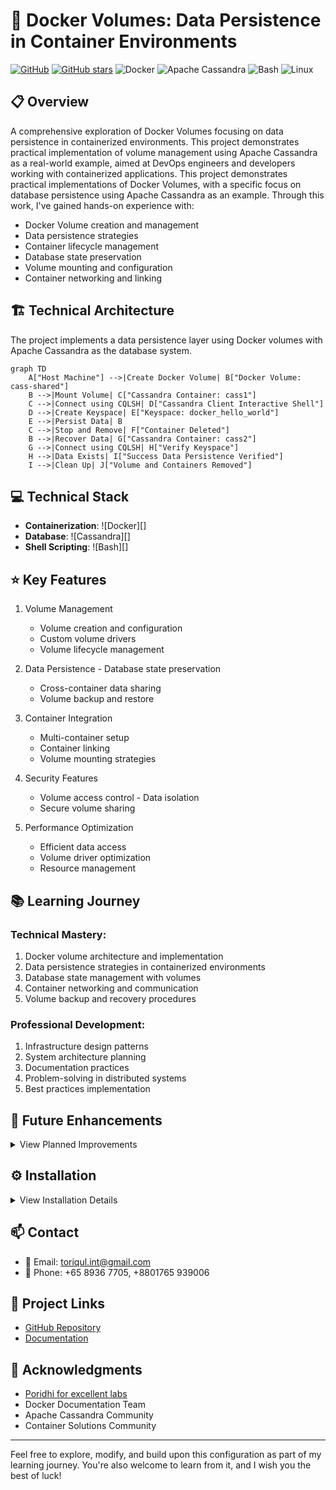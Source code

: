# 🚀 Docker Volumes: Data Persistence in Container Environments

[![GitHub](https://img.shields.io/badge/GitHub-docker--volumes-blue?style=flat&logo=github)](https://github.com/TheToriqul/docker-volumes)
[![GitHub stars](https://img.shields.io/github/stars/TheToriqul/docker-volumes?style=social)](https://github.com/TheToriqul/docker-volumes/stargazers)
![Docker](https://img.shields.io/badge/Docker-%230db7ed.svg?style=flat&logo=docker&logoColor=white)
![Apache Cassandra](https://img.shields.io/badge/Apache_Cassandra-%231E90FF.svg?style=flat&logo=apache-cassandra&logoColor=white)
![Bash](https://img.shields.io/badge/Bash-%234EAA25.svg?style=flat&logo=gnu-bash&logoColor=white)
![Linux](https://img.shields.io/badge/Linux-%23FCC624.svg?style=flat&logo=linux&logoColor=black)

## 📋 Overview

A comprehensive exploration of Docker Volumes focusing on data persistence in containerized environments. This project demonstrates practical implementation of volume management using Apache Cassandra as a real-world example, aimed at DevOps engineers and developers working with containerized applications. This project demonstrates practical implementations of Docker Volumes, with a specific focus on database persistence using Apache Cassandra as an example. Through this work, I've gained hands-on experience with:

- Docker Volume creation and management
- Data persistence strategies
- Container lifecycle management
- Database state preservation
- Volume mounting and configuration
- Container networking and linking

## 🏗 Technical Architecture

The project implements a data persistence layer using Docker volumes with Apache Cassandra as the database system.

```mermaid
graph TD
    A["Host Machine"] -->|Create Docker Volume| B["Docker Volume: cass-shared"]
    B -->|Mount Volume| C["Cassandra Container: cass1"]
    C -->|Connect using CQLSH| D["Cassandra Client Interactive Shell"]
    D -->|Create Keyspace| E["Keyspace: docker_hello_world"]
    E -->|Persist Data| B
    C -->|Stop and Remove| F["Container Deleted"]
    B -->|Recover Data| G["Cassandra Container: cass2"]
    G -->|Connect using CQLSH| H["Verify Keyspace"]
    H -->|Data Exists| I["Success Data Persistence Verified"]
    I -->|Clean Up| J["Volume and Containers Removed"]
```

## 💻 Technical Stack

- **Containerization**: ![Docker][]
- **Database**: ![Cassandra][]
- **Shell Scripting**: ![Bash][]

## ⭐ Key Features

1. Volume Management
   - Volume creation and configuration
   - Custom volume drivers
   - Volume lifecycle management

2. Data Persistence   - Database state preservation
   - Cross-container data sharing
   - Volume backup and restore

3. Container Integration
   - Multi-container setup
   - Container linking
   - Volume mounting strategies

4. Security Features
   - Volume access control   - Data isolation
   - Secure volume sharing

5. Performance Optimization
   - Efficient data access
   - Volume driver optimization
   - Resource management

## 📚 Learning Journey

### Technical Mastery:

1. Docker volume architecture and implementation
2. Data persistence strategies in containerized environments
3. Database state management with volumes
4. Container networking and communication
5. Volume backup and recovery procedures

### Professional Development:

1. Infrastructure design patterns
2. System architecture planning
3. Documentation practices
4. Problem-solving in distributed systems
5. Best practices implementation

## 🔄 Future Enhancements

<details>
<summary>View Planned Improvements</summary>

1. Implementation of custom volume drivers
2. Advanced backup automation
3. Multi-host volume sharing
4. Volume monitoring and metrics
5. Integration with cloud storage providers
6. High availability volume configuration
</details>

## ⚙️ Installation

<details>
<summary>View Installation Details</summary>

### Prerequisites

- Docker Engine 20.10+
- Docker Compose 2.0+
- 4GB+ RAM
- Linux/Unix-based system

### Setup Steps

1. Clone the repository```bash
git clone https://github.com/TheToriqul/docker-volumes.git
cd docker-volumes
```

2. Create required volumes```bash
docker volume create --name=cass-shared```

3. Run Cassandra container```bash
docker run -d --volume cass-shared:/var/lib/cassandra/data --name cass1 cassandra:2.2
```

</details>

## 📫 Contact

- 📧 Email: toriqul.int@gmail.com
- 📱 Phone: +65 8936 7705, +8801765 939006

## 🔗 Project Links

- [GitHub Repository](https://github.com/TheToriqul/docker-volumes)
- [Documentation](./script-commands.md)

## 👏 Acknowledgments

- [Poridhi for excellent labs](https://poridhi.io/)
- Docker Documentation Team
- Apache Cassandra Community
- Container Solutions Community

---

Feel free to explore, modify, and build upon this configuration as part of my learning journey. You're also welcome to learn from it, and I wish you the best of luck!

